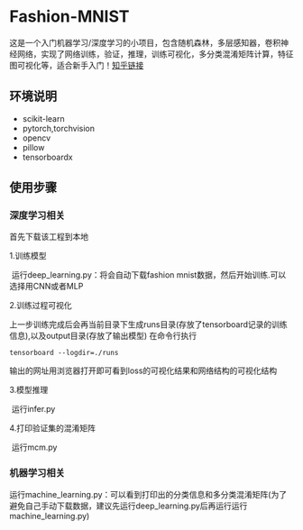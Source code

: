 # Fashion-MNIST
这是一个入门机器学习/深度学习的小项目，包含随机森林，多层感知器，卷积神经网络，实现了网络训练，验证，推理，训练可视化，多分类混淆矩阵计算，特征图可视化等，适合新手入门！[知乎链接](https://zhuanlan.zhihu.com/p/144567683)
## 环境说明

- scikit-learn
- pytorch,torchvision
- opencv
- pillow
- tensorboardx

## 使用步骤

### 深度学习相关

首先下载该工程到本地

1.训练模型

​		运行deep_learning.py：将会自动下载fashion mnist数据，然后开始训练.可以选择用CNN或者MLP

2.训练过程可视化

​		上一步训练完成后会再当前目录下生成runs目录(存放了tensorboard记录的训练信息),以及output目录(存放了输出模型)
 在命令行执行

```
tensorboard --logdir=./runs
```

输出的网址用浏览器打开即可看到loss的可视化结果和网络结构的可视化结构

3.模型推理

​        运行infer.py

4.打印验证集的混淆矩阵

​	    运行mcm.py

### 机器学习相关

运行machine_learning.py：可以看到打印出的分类信息和多分类混淆矩阵(为了避免自己手动下载数据，建议先运行deep_learning.py后再运行运行machine_learning.py)

